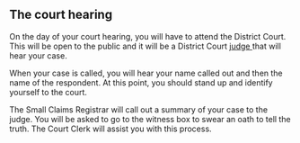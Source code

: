 ##  The court hearing

On the day of your court hearing, you will have to attend the District Court.
This will be open to the public and it will be a District Court [ judge
](/en/justice/courtroom/judge/) that will hear your case.

When your case is called, you will hear your name called out and then the name
of the respondent. At this point, you should stand up and identify yourself to
the court.

The Small Claims Registrar will call out a summary of your case to the judge.
You will be asked to go to the witness box to swear an oath to tell the truth.
The Court Clerk will assist you with this process.
